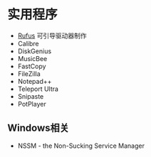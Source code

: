 # 实用程序

- [Rufus](https://rufus.akeo.ie/) 可引导驱动器制作
- Calibre
- DiskGenius
- MusicBee
- FastCopy
- FileZilla
- Notepad++
- Teleport Ultra
- Snipaste
- PotPlayer

## Windows相关

- NSSM - the Non-Sucking Service Manager
